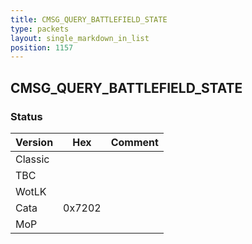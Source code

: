 ```yaml
---
title: CMSG_QUERY_BATTLEFIELD_STATE
type: packets
layout: single_markdown_in_list
position: 1157
---
```


## CMSG_QUERY_BATTLEFIELD_STATE

### Status

Version    | Hex        | Comment
---------- | ---------- | ---------- 
Classic    |            |
TBC        |            |
WotLK      |            |
Cata       | 0x7202     |
MoP        |            |
